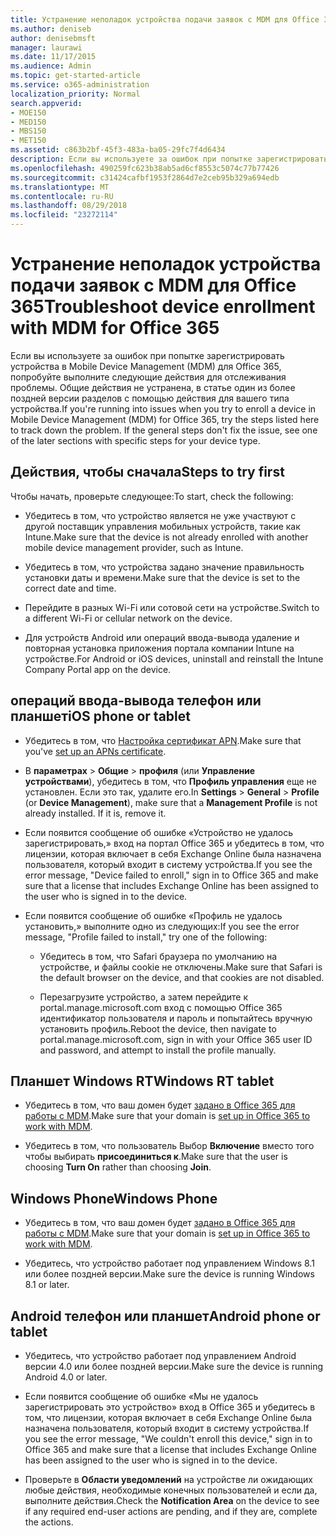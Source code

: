 ```yaml
---
title: Устранение неполадок устройства подачи заявок с MDM для Office 365
ms.author: deniseb
author: denisebmsft
manager: laurawi
ms.date: 11/17/2015
ms.audience: Admin
ms.topic: get-started-article
ms.service: o365-administration
localization_priority: Normal
search.appverid:
- MOE150
- MED150
- MBS150
- MET150
ms.assetid: c863b2bf-45f3-483a-ba05-29fc7f4d6434
description: Если вы используете за ошибок при попытке зарегистрировать устройства в Mobile Device Management (MDM) для Office 365, попробуйте выполните следующие действия для отслеживания проблемы. Общие действия не устранена, в статье один из более поздней версии разделов с помощью действия для вашего типа устройства.
ms.openlocfilehash: 490259fc623b38ab5ad6cf8553c5074c77b77426
ms.sourcegitcommit: c31424cafbf1953f2864d7e2ceb95b329a694edb
ms.translationtype: MT
ms.contentlocale: ru-RU
ms.lasthandoff: 08/29/2018
ms.locfileid: "23272114"
---
```

# <a name="troubleshoot-device-enrollment-with-mdm-for-office-365"></a><span data-ttu-id="930fb-104">Устранение неполадок устройства подачи заявок с MDM для Office 365</span><span class="sxs-lookup"><span data-stu-id="930fb-104">Troubleshoot device enrollment with MDM for Office 365</span></span>

<span data-ttu-id="930fb-p102">Если вы используете за ошибок при попытке зарегистрировать устройства в Mobile Device Management (MDM) для Office 365, попробуйте выполните следующие действия для отслеживания проблемы. Общие действия не устранена, в статье один из более поздней версии разделов с помощью действия для вашего типа устройства.</span><span class="sxs-lookup"><span data-stu-id="930fb-p102">If you're running into issues when you try to enroll a device in Mobile Device Management (MDM) for Office 365, try the steps listed here to track down the problem. If the general steps don't fix the issue, see one of the later sections with specific steps for your device type.</span></span>
  
## <a name="steps-to-try-first"></a><span data-ttu-id="930fb-107">Действия, чтобы сначала</span><span class="sxs-lookup"><span data-stu-id="930fb-107">Steps to try first</span></span>

<span data-ttu-id="930fb-108">Чтобы начать, проверьте следующее:</span><span class="sxs-lookup"><span data-stu-id="930fb-108">To start, check the following:</span></span>
  
- <span data-ttu-id="930fb-109">Убедитесь в том, что устройство является не уже участвуют с другой поставщик управления мобильных устройств, такие как Intune.</span><span class="sxs-lookup"><span data-stu-id="930fb-109">Make sure that the device is not already enrolled with another mobile device management provider, such as Intune.</span></span>
    
- <span data-ttu-id="930fb-110">Убедитесь в том, что устройства задано значение правильность установки даты и времени.</span><span class="sxs-lookup"><span data-stu-id="930fb-110">Make sure that the device is set to the correct date and time.</span></span>
    
- <span data-ttu-id="930fb-111">Перейдите в разных Wi-Fi или сотовой сети на устройстве.</span><span class="sxs-lookup"><span data-stu-id="930fb-111">Switch to a different Wi-Fi or cellular network on the device.</span></span>
    
- <span data-ttu-id="930fb-112">Для устройств Android или операций ввода-вывода удаление и повторная установка приложения портала компании Intune на устройстве.</span><span class="sxs-lookup"><span data-stu-id="930fb-112">For Android or iOS devices, uninstall and reinstall the Intune Company Portal app on the device.</span></span>
    
## <a name="ios-phone-or-tablet"></a><span data-ttu-id="930fb-113">операций ввода-вывода телефон или планшет</span><span class="sxs-lookup"><span data-stu-id="930fb-113">iOS phone or tablet</span></span>

- <span data-ttu-id="930fb-114">Убедитесь в том, что [Настройка сертификат APN](https://support.office.com/article/522b43f4-a2ff-46f6-962a-dd4f47e546a7).</span><span class="sxs-lookup"><span data-stu-id="930fb-114">Make sure that you've [set up an APNs certificate](https://support.office.com/article/522b43f4-a2ff-46f6-962a-dd4f47e546a7).</span></span>
    
- <span data-ttu-id="930fb-p103">В **параметрах** \> **Общие** \> **профиля** (или **Управление устройствами**), убедитесь в том, что **Профиль управления** еще не установлен. Если это так, удалите его.</span><span class="sxs-lookup"><span data-stu-id="930fb-p103">In **Settings** \> **General** \> **Profile** (or **Device Management**), make sure that a **Management Profile** is not already installed. If it is, remove it.</span></span> 
    
- <span data-ttu-id="930fb-117">Если появится сообщение об ошибке «Устройство не удалось зарегистрировать,» вход на портал Office 365 и убедитесь в том, что лицензии, которая включает в себя Exchange Online была назначена пользователя, который входит в систему устройства.</span><span class="sxs-lookup"><span data-stu-id="930fb-117">If you see the error message, "Device failed to enroll," sign in to Office 365 and make sure that a license that includes Exchange Online has been assigned to the user who is signed in to the device.</span></span>
    
- <span data-ttu-id="930fb-118">Если появится сообщение об ошибке «Профиль не удалось установить,» выполните одно из следующих:</span><span class="sxs-lookup"><span data-stu-id="930fb-118">If you see the error message, "Profile failed to install," try one of the following:</span></span>
    
  - <span data-ttu-id="930fb-119">Убедитесь в том, что Safari браузера по умолчанию на устройстве, и файлы cookie не отключены.</span><span class="sxs-lookup"><span data-stu-id="930fb-119">Make sure that Safari is the default browser on the device, and that cookies are not disabled.</span></span>
    
  - <span data-ttu-id="930fb-120">Перезагрузите устройство, а затем перейдите к portal.manage.microsoft.com вход с помощью Office 365 идентификатор пользователя и пароль и попытайтесь вручную установить профиль.</span><span class="sxs-lookup"><span data-stu-id="930fb-120">Reboot the device, then navigate to portal.manage.microsoft.com, sign in with your Office 365 user ID and password, and attempt to install the profile manually.</span></span>
    
## <a name="windows-rt-tablet"></a><span data-ttu-id="930fb-121">Планшет Windows RT</span><span class="sxs-lookup"><span data-stu-id="930fb-121">Windows RT tablet</span></span>

- <span data-ttu-id="930fb-122">Убедитесь в том, что ваш домен будет [задано в Office 365 для работы с MDM](set-up-mobile-device-management.md).</span><span class="sxs-lookup"><span data-stu-id="930fb-122">Make sure that your domain is [set up in Office 365 to work with MDM](set-up-mobile-device-management.md).</span></span>
    
- <span data-ttu-id="930fb-123">Убедитесь в том, что пользователь Выбор **Включение** вместо того чтобы выбирать **присоединиться к**.</span><span class="sxs-lookup"><span data-stu-id="930fb-123">Make sure that the user is choosing **Turn On** rather than choosing **Join**.</span></span>
    
## <a name="windows-phone"></a><span data-ttu-id="930fb-124">Windows Phone</span><span class="sxs-lookup"><span data-stu-id="930fb-124">Windows Phone</span></span>

- <span data-ttu-id="930fb-125">Убедитесь в том, что ваш домен будет [задано в Office 365 для работы с MDM](set-up-mobile-device-management.md).</span><span class="sxs-lookup"><span data-stu-id="930fb-125">Make sure that your domain is [set up in Office 365 to work with MDM](set-up-mobile-device-management.md).</span></span>
    
- <span data-ttu-id="930fb-126">Убедитесь, что устройство работает под управлением Windows 8.1 или более поздней версии.</span><span class="sxs-lookup"><span data-stu-id="930fb-126">Make sure the device is running Windows 8.1 or later.</span></span>
    
## <a name="android-phone-or-tablet"></a><span data-ttu-id="930fb-127">Android телефон или планшет</span><span class="sxs-lookup"><span data-stu-id="930fb-127">Android phone or tablet</span></span>

- <span data-ttu-id="930fb-128">Убедитесь, что устройство работает под управлением Android версии 4.0 или более поздней версии.</span><span class="sxs-lookup"><span data-stu-id="930fb-128">Make sure the device is running Android 4.0 or later.</span></span>
    
- <span data-ttu-id="930fb-129">Если появится сообщение об ошибке «Мы не удалось зарегистрировать это устройство» вход в Office 365 и убедитесь в том, что лицензии, которая включает в себя Exchange Online была назначена пользователя, который входит в систему устройства.</span><span class="sxs-lookup"><span data-stu-id="930fb-129">If you see the error message, "We couldn't enroll this device," sign in to Office 365 and make sure that a license that includes Exchange Online has been assigned to the user who is signed in to the device.</span></span>
    
- <span data-ttu-id="930fb-130">Проверьте в **Области уведомлений** на устройстве ли ожидающих любые действия, необходимые конечных пользователей и если да, выполните действия.</span><span class="sxs-lookup"><span data-stu-id="930fb-130">Check the **Notification Area** on the device to see if any required end-user actions are pending, and if they are, complete the actions.</span></span> 
    

